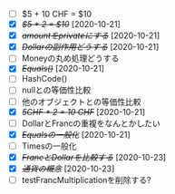 * [ ] $5 + 10 CHF = $10
* [X] ~~*$5 * 2 = $10*~~ [2020-10-21]
* [X] ~~*amountをprivateにする*~~ [2020-10-21]
* [X] ~~*Dollarの副作用どうする*~~ [2020-10-21]
* [ ] Moneyの丸め処理どうする
* [X] ~~*Equals()*~~ [2020-10-21]
* [ ] HashCode()
* [ ] nullとの等価性比較
* [ ] 他のオブジェクトとの等価性比較
* [X] ~~*5CHF * 2 = 10 CHF*~~ [2020-10-21]
* [ ] DollarとFrancの重複をなんとかしたい
* [X] ~~*Equalsの一般化*~~ [2020-10-21]
* [ ] Timesの一般化
* [X] ~~*FrancとDollarを比較する*~~ [2020-10-23]
* [X] ~~*通貨の概念*~~ [2020-10-23]
* [ ] testFrancMultiplicationを削除する?
